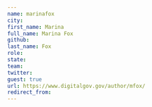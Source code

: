 ```yaml
---
name: marinafox
city: 
first_name: Marina
full_name: Marina Fox
github: 
last_name: Fox
role: 
state: 
team: 
twitter: 
guest: true
url: https://www.digitalgov.gov/author/mfox/
redirect_from: 
---
```

